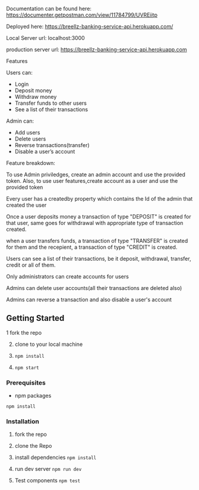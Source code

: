 Documentation can be found here:
https://documenter.getpostman.com/view/11784799/UVREiitp

Deployed here:
https://breellz-banking-service-api.herokuapp.com/

Local Server url:
localhost:3000

production server url:
https://breellz-banking-service-api.herokuapp.com

Features

Users can:
- Login
- Deposit money
- Withdraw money
- Transfer funds to other users
- See a list of their transactions

Admin can:
- Add users
- Delete users
- Reverse transactions(transfer)
- Disable a user’s account

Feature breakdown:


To use Admin priviledges, create an admin account and use the provided token. Also, to use user features,create account as a user and use the provided token

Every user has a createdby property which contains the Id of the admin that created the user

Once a user deposits money a transaction of type "DEPOSIT" is created for that user, same goes for withdrawal with appropriate type of transaction created.

when a user transfers funds, a transaction of type "TRANSFER" is created for them and the recepient, a transaction of type "CREDIT" is created.

Users can see a list of their transactions, be it deposit, withdrawal, transfer, credit or all of them.

Only administrators can create accounts for users 

Admins can delete user accounts(all their transactions are deleted also)

Admins can reverse a transaction and also disable a user's account

<!-- GETTING STARTED -->
## Getting Started

1 fork the repo

2. clone to your local machine

3. ```npm install```

4. ```npm start```

### Prerequisites
* npm packages

```npm install```

### Installation

1. fork the repo

2. clone the Repo

3. install dependencies 
```npm install```

4. run dev server
```npm run dev```

5. Test components
```npm test```
